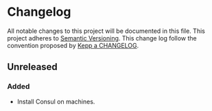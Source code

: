 # Changelog

All notable changes to this project will be documented in this file.
This project adheres to [Semantic Versioning](http://semver.org/).
This change log follow the convention proposed by [Kepp a CHANGELOG](http://keepachangelog.com/).

## Unreleased

### Added
- Install Consul on machines.
